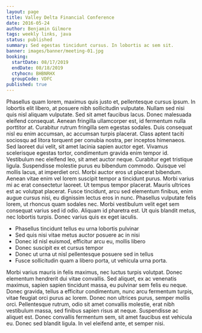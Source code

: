 ```yaml
---
layout: page
title: Valley Delta Financial Conference
date: 2016-05-24
author: Benjamin Gilmore
tags: weekly links, java
status: published
summary: Sed egestas tincidunt cursus. In lobortis ac sem sit.
banner: images/banner/meeting-01.jpg
booking:
  startDate: 08/17/2019
  endDate: 08/18/2019
  ctyhocn: BHBNRHX
  groupCode: VDFC
published: true
---
```

Phasellus quam lorem, maximus quis justo et, pellentesque cursus ipsum. In lobortis elit libero, at posuere nibh sollicitudin vulputate. Nullam sed nisi quis nisl aliquam vulputate. Sed sit amet faucibus lacus. Donec malesuada eleifend consequat. Aenean fringilla ullamcorper est, id fermentum nulla porttitor at. Curabitur rutrum fringilla sem egestas sodales. Duis consequat nisl eu enim accumsan, ac accumsan turpis placerat. Class aptent taciti sociosqu ad litora torquent per conubia nostra, per inceptos himenaeos. Sed laoreet dui velit, sit amet lacinia sapien auctor eget. Vivamus scelerisque egestas tortor, condimentum gravida enim tempor id.
Vestibulum nec eleifend leo, sit amet auctor neque. Curabitur eget tristique ligula. Suspendisse molestie purus eu bibendum commodo. Quisque vel mollis lacus, at imperdiet orci. Morbi auctor eros ut placerat bibendum. Aenean vitae enim vel lorem suscipit tempor a tincidunt purus. Morbi varius mi ac erat consectetur laoreet. Ut tempus tempor placerat. Mauris ultrices est ac volutpat placerat. Fusce tincidunt, arcu sed elementum finibus, enim augue cursus nisi, eu dignissim lectus eros in nunc. Phasellus vulputate felis lorem, ut rhoncus quam sodales nec. Morbi vestibulum velit eget sem consequat varius sed id odio. Aliquam id pharetra est. Ut quis blandit metus, nec lobortis turpis. Donec varius quis ex eget iaculis.

* Phasellus tincidunt tellus eu urna lobortis pulvinar
* Sed quis nisi vitae metus auctor posuere ac in nisi
* Donec id nisl euismod, efficitur arcu eu, mollis libero
* Donec suscipit ex et cursus tempor
* Donec ut urna ut nisl pellentesque posuere sed in tellus
* Fusce sollicitudin quam a libero porta, ut vehicula urna porta.

Morbi varius mauris in felis maximus, nec luctus turpis volutpat. Donec elementum hendrerit dui vitae convallis. Sed aliquet, ex ac venenatis maximus, sapien sapien tincidunt massa, eu pulvinar sem felis eu neque. Donec gravida, tellus a efficitur condimentum, nunc arcu fermentum turpis, vitae feugiat orci purus ac lorem. Donec non ultrices purus, semper mollis orci. Pellentesque rutrum, odio sit amet convallis molestie, erat nibh vestibulum massa, sed finibus sapien risus at neque. Suspendisse ac aliquet est. Donec convallis fermentum sem, sit amet faucibus est vehicula eu. Donec sed blandit ligula. In vel eleifend ante, et semper nisi.
